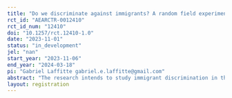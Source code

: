 ```yaml
---
title: "Do we discriminate against immigrants? A random field experiment in the Argentine labor market"
rct_id: "AEARCTR-0012410"
rct_id_num: "12410"
doi: "10.1257/rct.12410-1.0"
date: "2023-11-01"
status: "in_development"
jel: "nan"
start_year: "2023-11-06"
end_year: "2024-03-18"
pi: "Gabriel Laffitte gabriel.e.laffitte@gmail.com"
abstract: "The research intends to study immigrant discrimination in the Argentinian labor market, using a Randomized Control Trial (RCT). Based on the seminal paper of Bertrand and Mullainathan (2004), fictitious but plausible resumes will be sent to active job vacancies published on a digital platform. The treatment is being from a non-Argentine nationality. I am sending resumes to four different kinds of work and different industries. Due to the origin from the immigrants in Argentina, the treatment will be the nationality from neighboring countries (Paraguay, Bolivia, Chile and Uruguay). I distinguish two different treatments, considering the various cultural similarities between those countries and the Metropolitan Area of Buenos Aires (AMBA). Particularly there will be two treatments: being from Paraguay or Bolivia, and being from Chile or Uruguay. The control group will be the resumes with argentinian nationality."
layout: registration
---
```


